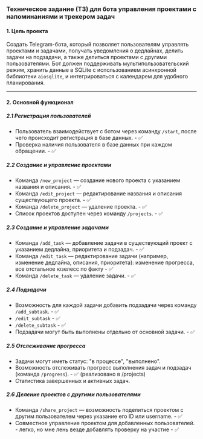 ### Техническое задание (ТЗ) для бота управления проектами с напоминаниями и трекером задач

#### 1. **Цель проекта**
Создать Telegram-бота, который позволяет пользователям управлять проектами и задачами, получать уведомления о дедлайнах, делить задачи на подзадачи, а также делиться проектами с другими пользователями. Бот должен поддерживать мультипользовательский режим, хранить данные в SQLite с использованием асинхронной библиотеки `aiosqlite`, и интегрироваться с календарем для удобного планирования.

---

#### 2. **Основной функционал**

##### 2.1 **Регистрация пользователей**
- Пользователь взаимодействует с ботом через команду `/start`, после чего происходит регистрация в базе данных. - ✅
- Проверка наличия пользователя в базе данных при каждом обращении. - ✅
  
##### 2.2 **Создание и управление проектами**
- Команда `/new_project` — создание нового проекта с указанием названия и описания. - ✅
- Команда `/edit_project` — редактирование названия и описания существующего проекта. - ✅
- Команда `/delete_project` — удаление проекта. - ✅
- Список проектов доступен через команду `/projects`. - ✅

##### 2.3 **Создание и управление задачами**
- Команда `/add_task` — добавление задачи в существующий проект с указанием дедлайна, приоритета и подзадач. - ✅
- Команда `/edit_task` — редактирование задачи (например, изменение дедлайна, описания, приоритета): изменение прогресса, все отстальное юзелесс по факту - ✅
- Команда `/delete_task` — удаление задачи. - ✅

##### 2.4 **Подзадачи**
- Возможность для каждой задачи добавить подзадачи через команду `/add_subtask`. - ✅
- `/edit_subtask` - ✅
- `/delete_subtask` - ✅
- Подзадачи могут быть выполнены отдельно от основной задачи. - ✅

##### 2.5 **Отслеживание прогресса**
- Задачи могут иметь статус: "в процессе", "выполнено".
- Возможность отслеживать прогресс выполнения задач и подзадач (команда `/progress`). - ✅ (реализовано в /projects)
- Статистика завершенных и активных задач.

##### 2.6 **Деление проектов с другими пользователями**
- Команда `/share_project` — возможность поделиться проектом с другим пользователем через указание его ID или username. - ✅
- Совместное управление проектом для добавленных пользователей. - легко, но мне лень везде добавлять проверку на участие - ✅

